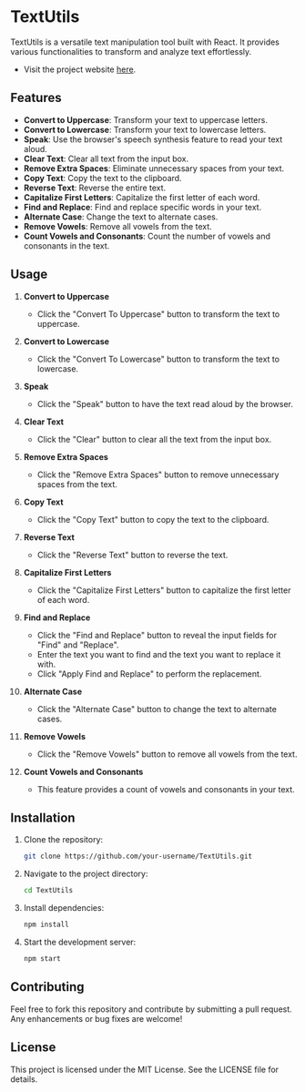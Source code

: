 # TextUtils

TextUtils is a versatile text manipulation tool built with React. It provides various functionalities to transform and analyze text effortlessly.

- Visit the project website [here](https://textutilsspd.azurewebsites.net).

## Features

- **Convert to Uppercase**: Transform your text to uppercase letters.
- **Convert to Lowercase**: Transform your text to lowercase letters.
- **Speak**: Use the browser's speech synthesis feature to read your text aloud.
- **Clear Text**: Clear all text from the input box.
- **Remove Extra Spaces**: Eliminate unnecessary spaces from your text.
- **Copy Text**: Copy the text to the clipboard.
- **Reverse Text**: Reverse the entire text.
- **Capitalize First Letters**: Capitalize the first letter of each word.
- **Find and Replace**: Find and replace specific words in your text.
- **Alternate Case**: Change the text to alternate cases.
- **Remove Vowels**: Remove all vowels from the text.
- **Count Vowels and Consonants**: Count the number of vowels and consonants in the text.

## Usage

1. **Convert to Uppercase**
    - Click the "Convert To Uppercase" button to transform the text to uppercase.

2. **Convert to Lowercase**
    - Click the "Convert To Lowercase" button to transform the text to lowercase.

3. **Speak**
    - Click the "Speak" button to have the text read aloud by the browser.

4. **Clear Text**
    - Click the "Clear" button to clear all the text from the input box.

5. **Remove Extra Spaces**
    - Click the "Remove Extra Spaces" button to remove unnecessary spaces from the text.

6. **Copy Text**
    - Click the "Copy Text" button to copy the text to the clipboard.

7. **Reverse Text**
    - Click the "Reverse Text" button to reverse the text.

8. **Capitalize First Letters**
    - Click the "Capitalize First Letters" button to capitalize the first letter of each word.

9. **Find and Replace**
    - Click the "Find and Replace" button to reveal the input fields for "Find" and "Replace".
    - Enter the text you want to find and the text you want to replace it with.
    - Click "Apply Find and Replace" to perform the replacement.

10. **Alternate Case**
    - Click the "Alternate Case" button to change the text to alternate cases.

11. **Remove Vowels**
    - Click the "Remove Vowels" button to remove all vowels from the text.

12. **Count Vowels and Consonants**
    - This feature provides a count of vowels and consonants in your text.

## Installation

1. Clone the repository:
    ```bash
    git clone https://github.com/your-username/TextUtils.git
    ```
2. Navigate to the project directory:
    ```bash
    cd TextUtils
    ```
3. Install dependencies:
    ```bash
    npm install
    ```
4. Start the development server:
    ```bash
    npm start
    ```

## Contributing

Feel free to fork this repository and contribute by submitting a pull request. Any enhancements or bug fixes are welcome!

## License

This project is licensed under the MIT License. See the LICENSE file for details.

